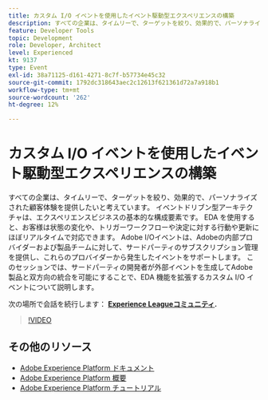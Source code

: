 ```yaml
---
title: カスタム I/O イベントを使用したイベント駆動型エクスペリエンスの構築
description: すべての企業は、タイムリーで、ターゲットを絞り、効果的で、パーソナライズされた顧客体験を提供したいと考えています。 イベントドリブン型アーキテクチャは、エクスペリエンスビジネスの基本的な構成要素です。 EDA を使用すると、お客様は状態の変化や、トリガーワークフローや決定に対する行動や更新にほぼリアルタイムで対応できます。 Adobe I/Oイベントは、Adobeの内部プロバイダーおよび製品チームに対して、サードパーティのサブスクリプション管理を提供し、これらのプロバイダーから発生したイベントをサポートします。 このセッションでは、サードパーティの開発者が外部イベントを生成してAdobe製品と双方向の統合を可能にすることで、EDA 機能を拡張するカスタム I/O イベントについて説明します。
feature: Developer Tools
topic: Development
role: Developer, Architect
level: Experienced
kt: 9137
type: Event
exl-id: 38a71125-d161-4271-8c7f-b57734e45c32
source-git-commit: 1792dc318643aec2c12613f621361d72a7a918b1
workflow-type: tm+mt
source-wordcount: '262'
ht-degree: 12%

---
```


# カスタム I/O イベントを使用したイベント駆動型エクスペリエンスの構築

すべての企業は、タイムリーで、ターゲットを絞り、効果的で、パーソナライズされた顧客体験を提供したいと考えています。 イベントドリブン型アーキテクチャは、エクスペリエンスビジネスの基本的な構成要素です。 EDA を使用すると、お客様は状態の変化や、トリガーワークフローや決定に対する行動や更新にほぼリアルタイムで対応できます。 Adobe I/Oイベントは、Adobeの内部プロバイダーおよび製品チームに対して、サードパーティのサブスクリプション管理を提供し、これらのプロバイダーから発生したイベントをサポートします。 このセッションでは、サードパーティの開発者が外部イベントを生成してAdobe製品と双方向の統合を可能にすることで、EDA 機能を拡張するカスタム I/O イベントについて説明します。

次の場所で会話を続行します： **[Experience Leagueコミュニティ](https://adobe.ly/3kXfjdx).**

>[!VIDEO](https://video.tv.adobe.com/v/337616/?quality=12&learn=on&hidetitle=true)

## その他のリソース

- [Adobe Experience Platform ドキュメント](https://experienceleague.adobe.com/docs/experience-platform.html?lang=ja)
- [Adobe Experience Platform 概要](https://experienceleague.adobe.com/docs/experience-platform/landing/home.html?lang=ja)
- [Adobe Experience Platform チュートリアル](https://experienceleague.adobe.com/docs/platform-learn/tutorials/overview.html?lang=ja)
